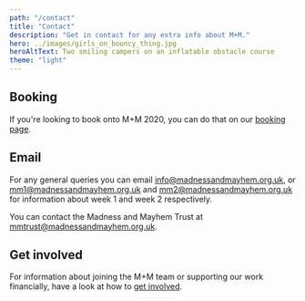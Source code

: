 ```yaml
---
path: "/contact"
title: "Contact"
description: "Get in contact for any extra info about M+M."
hero: ../images/girls_on_bouncy_thing.jpg
heroAltText: Two smiling campers on an inflatable obstacle course
theme: "light"
---
```


## Booking
If you're looking to book onto M+M 2020, you can do that on our [booking page](/booking).

## Email
For any general queries you can email <info@madnessandmayhem.org.uk>, or <mm1@madnessandmayhem.org.uk> and <mm2@madnessandmayhem.org.uk> for information about week 1 and week 2 respectively.

You can contact the Madness and Mayhem Trust at <mmtrust@madnessandmayhem.org.uk>.

## Get involved
For information about joining the M+M team or supporting our work financially, have a look at how to [get involved](/get_involved).
